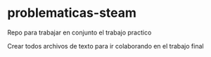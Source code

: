 # problematicas-steam
Repo para trabajar en conjunto el trabajo practico

Crear todos archivos de texto para ir colaborando en el trabajo final
